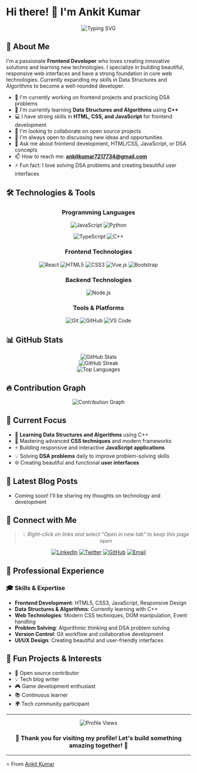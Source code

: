 # Hi there! 👋 I'm Ankit Kumar

<div align="center">
  <img src="https://readme-typing-svg.herokuapp.com?font=Fira+Code&pause=1000&color=2196F3&center=true&vCenter=true&width=435&lines=Frontend+Developer;Learning+DSA+with+C%2B%2B;HTML+CSS+JavaScript+Expert;Problem+Solver;Always+Learning+New+Technologies" alt="Typing SVG" />
</div>

## 🚀 About Me

I'm a passionate **Frontend Developer** who loves creating innovative solutions and learning new technologies. I specialize in building beautiful, responsive web interfaces and have a strong foundation in core web technologies. Currently expanding my skills in Data Structures and Algorithms to become a well-rounded developer.

- 🔭 I'm currently working on frontend projects and practicing DSA problems
- 🌱 I'm currently learning **Data Structures and Algorithms** using **C++**
- 💻 I have strong skills in **HTML, CSS, and JavaScript** for frontend development
- 👯 I'm looking to collaborate on open source projects
- 🤔 I'm always open to discussing new ideas and opportunities
- 💬 Ask me about frontend development, HTML/CSS, JavaScript, or DSA concepts
- 📫 How to reach me: **ankitkumar7217734@gmail.com**
- ⚡ Fun fact: I love solving DSA problems and creating beautiful user interfaces

## 🛠️ Technologies & Tools

<div align="center">

### Programming Languages
![JavaScript](https://img.shields.io/badge/-JavaScript-F7DF1E?style=flat-square&logo=javascript&logoColor=black)
![Python](https://img.shields.io/badge/-Python-3776AB?style=flat-square&logo=python&logoColor=white)
<!-- ![Java](https://img.shields.io/badge/-Java-007396?style=flat-square&logo=java&logoColor=white) -->
![TypeScript](https://img.shields.io/badge/-TypeScript-3178C6?style=flat-square&logo=typescript&logoColor=white)
![C++](https://img.shields.io/badge/-C++-00599C?style=flat-square&logo=c%2B%2B&logoColor=white)

### Frontend Technologies
![React](https://img.shields.io/badge/-React-61DAFB?style=flat-square&logo=react&logoColor=black)
![HTML5](https://img.shields.io/badge/-HTML5-E34F26?style=flat-square&logo=html5&logoColor=white)
![CSS3](https://img.shields.io/badge/-CSS3-1572B6?style=flat-square&logo=css3&logoColor=white)
![Vue.js](https://img.shields.io/badge/-Vue.js-4FC08D?style=flat-square&logo=vue.js&logoColor=white)
![Bootstrap](https://img.shields.io/badge/-Bootstrap-7952B3?style=flat-square&logo=bootstrap&logoColor=white)

### Backend Technologies
![Node.js](https://img.shields.io/badge/-Node.js-339933?style=flat-square&logo=node.js&logoColor=white)
<!-- ![Express](https://img.shields.io/badge/-Express-000000?style=flat-square&logo=express&logoColor=white)
![Django](https://img.shields.io/badge/-Django-092E20?style=flat-square&logo=django&logoColor=white)
![Flask](https://img.shields.io/badge/-Flask-000000?style=flat-square&logo=flask&logoColor=white) -->

<!-- ### Databases
![MongoDB](https://img.shields.io/badge/-MongoDB-47A248?style=flat-square&logo=mongodb&logoColor=white)
![MySQL](https://img.shields.io/badge/-MySQL-4479A1?style=flat-square&logo=mysql&logoColor=white)
![PostgreSQL](https://img.shields.io/badge/-PostgreSQL-336791?style=flat-square&logo=postgresql&logoColor=white)
![Redis](https://img.shields.io/badge/-Redis-DC382D?style=flat-square&logo=redis&logoColor=white) -->

### Tools & Platforms
![Git](https://img.shields.io/badge/-Git-F05032?style=flat-square&logo=git&logoColor=white)
![GitHub](https://img.shields.io/badge/-GitHub-181717?style=flat-square&logo=github&logoColor=white)
![VS Code](https://img.shields.io/badge/-VS%20Code-007ACC?style=flat-square&logo=visual-studio-code&logoColor=white)
<!-- ![Docker](https://img.shields.io/badge/-Docker-2496ED?style=flat-square&logo=docker&logoColor=white)
![AWS](https://img.shields.io/badge/-AWS-232F3E?style=flat-square&logo=amazon-aws&logoColor=white) -->

</div>

## 📊 GitHub Stats

<div align="center">
  <img src="https://github-readme-stats.vercel.app/api?username=Ankitkumar7217734&show_icons=true&theme=radical&hide_border=true" alt="GitHub Stats" />
</div>

<div align="center">
  <img src="https://github-readme-streak-stats.herokuapp.com/?user=Ankitkumar7217734&theme=radical&hide_border=true" alt="GitHub Streak" />
</div>

<div align="center">
  <img src="https://github-readme-stats.vercel.app/api/top-langs/?username=Ankitkumar7217734&layout=compact&theme=radical&hide_border=true" alt="Top Languages" />
</div>

<!-- ## 🏆 GitHub Trophies

<div align="center">
  <img src="https://github-profile-trophy.vercel.app/?username=Ankitkumar7217734&theme=radical&no-frame=true&no-bg=true&margin-w=4" alt="GitHub Trophies" />
</div> -->

## 🔥 Contribution Graph

<div align="center">
  <img src="https://github-readme-activity-graph.vercel.app/graph?username=Ankitkumar7217734&theme=react-dark&bg_color=20232a&hide_border=true" alt="Contribution Graph" />
</div>

## 🎯 Current Focus

- 🧠 **Learning Data Structures and Algorithms** using C++
- 🎨 Mastering advanced **CSS techniques** and modern frameworks
- ⚡ Building responsive and interactive **JavaScript applications**
- 💡 Solving **DSA problems** daily to improve problem-solving skills
- 🌐 Creating beautiful and functional **user interfaces**

## 📝 Latest Blog Posts

<!-- BLOG-POST-LIST:START -->
- Coming soon! I'll be sharing my thoughts on technology and development
<!-- BLOG-POST-LIST:END -->

## 🤝 Connect with Me

<div align="center">

> 💡 *Right-click on links and select "Open in new tab" to keep this page open*

[![LinkedIn](https://img.shields.io/badge/-LinkedIn-0077B5?style=for-the-badge&logo=linkedin&logoColor=white)](https://www.linkedin.com/in/ankit-kumar-868341260/)
[![Twitter](https://img.shields.io/badge/-Twitter-1DA1F2?style=for-the-badge&logo=twitter&logoColor=white)](https://x.com/Ankitkumar72177)
[![GitHub](https://img.shields.io/badge/-GitHub-181717?style=for-the-badge&logo=github&logoColor=white)](https://github.com/Ankitkumar7217734)
[![Email](https://img.shields.io/badge/-Email-D14836?style=for-the-badge&logo=gmail&logoColor=white)](mailto:ankitkumar7217734@gmail.com)

</div>

## 💼 Professional Experience

### 🎓 Skills & Expertise
- **Frontend Development**: HTML5, CSS3, JavaScript, Responsive Design
- **Data Structures & Algorithms**: Currently learning with C++
- **Web Technologies**: Modern CSS techniques, DOM manipulation, Event handling
- **Problem Solving**: Algorithmic thinking and DSA problem solving
- **Version Control**: Git workflow and collaborative development
- **UI/UX Design**: Creating beautiful and user-friendly interfaces

## 🎨 Fun Projects & Interests

- 🌟 Open source contributor
- 💡 Tech blog writer
- 🎮 Game development enthusiast
- 📚 Continuous learner
- 🌍 Tech community participant

---

<div align="center">
  <img src="https://komarev.com/ghpvc/?username=Ankitkumar7217734&label=Profile%20views&color=0e75b6&style=flat" alt="Profile Views" />
</div>

<div align="center">
  <h3>💖 Thank you for visiting my profile! Let's build something amazing together! 💖</h3>
</div>

---

⭐️ From [Ankit Kumar](https://github.com/Ankitkumar7217734)

